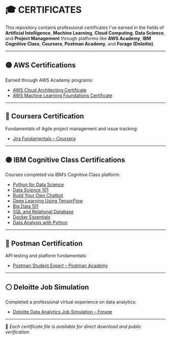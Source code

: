 # 🎓 CERTIFICATES

This repository contains professional certificates I’ve earned in the fields of **Artificial Intelligence**, **Machine Learning**, **Cloud Computing**, **Data Science**, and **Project Management** through platforms like **AWS Academy**, **IBM Cognitive Class**, **Coursera**, **Postman Academy**, and **Forage (Deloitte)**.

---

## 🟡 AWS Certifications

Earned through AWS Academy programs:

- [AWS Cloud Architecting Certificate](./AWS/AWS_Cloud_Architecting_Certificate.pdf)
- [AWS Machine Learning Foundations Certificate](./AWS/AWS_Academy_ML_Foundations_Certificate.pdf)

---

## 🔵 Coursera Certification

Fundamentals of Agile project management and issue tracking:

- [Jira Fundamentals – Coursera](./Coursera/Jira_Fundamentals_Certificate.pdf)

---

## 🟣 IBM Cognitive Class Certifications

Courses completed via IBM’s Cognitive Class platform:

- [Python for Data Science](./ibm-certificates/Python_for_Data_Science.pdf)
- [Data Science 101](./ibm-certificates/Data_Science_101.pdf)
- [Build Your Own Chatbot](./ibm-certificates/Build_Your_Own_Chatbot.pdf)
- [Deep Learning Using TensorFlow](./ibm-certificates/Deep_Learning_TensorFlow.pdf)
- [Big Data 101](./ibm-certificates/Big_Data_101.pdf)
- [SQL and Relational Database](./ibm-certificates/SQL_and_Relational_Database.pdf)
- [Docker Essentials](./ibm-certificates/Docker_Essentials.pdf)
- [Data Analysis with Python](./ibm-certificates/Data_Analysis_with_Python.pdf)

---

## 🔴 Postman Certification

API testing and platform fundamentals:

- [Postman Student Expert – Postman Academy](./Postman/Postman_Student_Expert_Certificate.pdf)

---

## ⚪ Deloitte Job Simulation

Completed a professional virtual experience on data analytics:

- [Deloitte Data Analytics Job Simulation – Forage](./Deloitte/Deloitte_Data_Analytics_Job_Simulation.pdf)

---

📌 *Each certificate file is available for direct download and public verification.*


